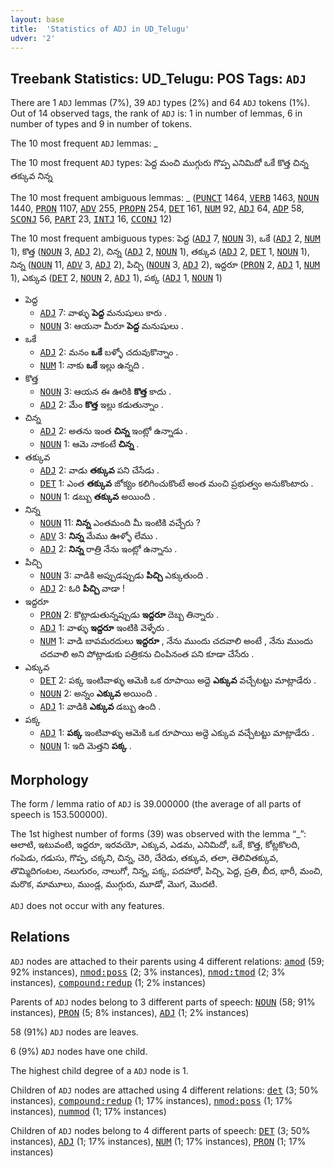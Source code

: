 ```yaml
---
layout: base
title:  'Statistics of ADJ in UD_Telugu'
udver: '2'
---
```


## Treebank Statistics: UD_Telugu: POS Tags: `ADJ`

There are 1 `ADJ` lemmas (7%), 39 `ADJ` types (2%) and 64 `ADJ` tokens (1%).
Out of 14 observed tags, the rank of `ADJ` is: 1 in number of lemmas, 6 in number of types and 9 in number of tokens.

The 10 most frequent `ADJ` lemmas: _

The 10 most frequent `ADJ` types:  పెద్ద మంచి ముగ్గురు గొప్ప ఎనిమిదో ఒకే కొత్త చిన్న తక్కువ నిన్న

The 10 most frequent ambiguous lemmas: _ (<tt><a href="te-pos-PUNCT.html">PUNCT</a></tt> 1464, <tt><a href="te-pos-VERB.html">VERB</a></tt> 1463, <tt><a href="te-pos-NOUN.html">NOUN</a></tt> 1440, <tt><a href="te-pos-PRON.html">PRON</a></tt> 1107, <tt><a href="te-pos-ADV.html">ADV</a></tt> 255, <tt><a href="te-pos-PROPN.html">PROPN</a></tt> 254, <tt><a href="te-pos-DET.html">DET</a></tt> 161, <tt><a href="te-pos-NUM.html">NUM</a></tt> 92, <tt><a href="te-pos-ADJ.html">ADJ</a></tt> 64, <tt><a href="te-pos-ADP.html">ADP</a></tt> 58, <tt><a href="te-pos-SCONJ.html">SCONJ</a></tt> 56, <tt><a href="te-pos-PART.html">PART</a></tt> 23, <tt><a href="te-pos-INTJ.html">INTJ</a></tt> 16, <tt><a href="te-pos-CCONJ.html">CCONJ</a></tt> 12)

The 10 most frequent ambiguous types:  పెద్ద (<tt><a href="te-pos-ADJ.html">ADJ</a></tt> 7, <tt><a href="te-pos-NOUN.html">NOUN</a></tt> 3), ఒకే (<tt><a href="te-pos-ADJ.html">ADJ</a></tt> 2, <tt><a href="te-pos-NUM.html">NUM</a></tt> 1), కొత్త (<tt><a href="te-pos-NOUN.html">NOUN</a></tt> 3, <tt><a href="te-pos-ADJ.html">ADJ</a></tt> 2), చిన్న (<tt><a href="te-pos-ADJ.html">ADJ</a></tt> 2, <tt><a href="te-pos-NOUN.html">NOUN</a></tt> 1), తక్కువ (<tt><a href="te-pos-ADJ.html">ADJ</a></tt> 2, <tt><a href="te-pos-DET.html">DET</a></tt> 1, <tt><a href="te-pos-NOUN.html">NOUN</a></tt> 1), నిన్న (<tt><a href="te-pos-NOUN.html">NOUN</a></tt> 11, <tt><a href="te-pos-ADV.html">ADV</a></tt> 3, <tt><a href="te-pos-ADJ.html">ADJ</a></tt> 2), పిచ్చి (<tt><a href="te-pos-NOUN.html">NOUN</a></tt> 3, <tt><a href="te-pos-ADJ.html">ADJ</a></tt> 2), ఇద్దరూ (<tt><a href="te-pos-PRON.html">PRON</a></tt> 2, <tt><a href="te-pos-ADJ.html">ADJ</a></tt> 1, <tt><a href="te-pos-NUM.html">NUM</a></tt> 1), ఎక్కువ (<tt><a href="te-pos-DET.html">DET</a></tt> 2, <tt><a href="te-pos-NOUN.html">NOUN</a></tt> 2, <tt><a href="te-pos-ADJ.html">ADJ</a></tt> 1), పక్క (<tt><a href="te-pos-ADJ.html">ADJ</a></tt> 1, <tt><a href="te-pos-NOUN.html">NOUN</a></tt> 1)


* పెద్ద
  * <tt><a href="te-pos-ADJ.html">ADJ</a></tt> 7: వాళ్ళు <b>పెద్ద</b> మనుషులు కారు .
  * <tt><a href="te-pos-NOUN.html">NOUN</a></tt> 3: ఆయనా మీరూ <b>పెద్ద</b> మనుషులు .
* ఒకే
  * <tt><a href="te-pos-ADJ.html">ADJ</a></tt> 2: మనం <b>ఒకే</b> బళ్ళో చదువుకొన్నాం .
  * <tt><a href="te-pos-NUM.html">NUM</a></tt> 1: నాకు <b>ఒకే</b> ఇల్లు ఉన్నది .
* కొత్త
  * <tt><a href="te-pos-NOUN.html">NOUN</a></tt> 3: ఆయన ఈ ఊరికి <b>కొత్త</b> కాదు .
  * <tt><a href="te-pos-ADJ.html">ADJ</a></tt> 2: మేం <b>కొత్త</b> ఇల్లు కడుతున్నాం .
* చిన్న
  * <tt><a href="te-pos-ADJ.html">ADJ</a></tt> 2: అతను ఇంత <b>చిన్న</b> ఇంట్లో ఉన్నాడు .
  * <tt><a href="te-pos-NOUN.html">NOUN</a></tt> 1: ఆమె నాకంటే <b>చిన్న</b> .
* తక్కువ
  * <tt><a href="te-pos-ADJ.html">ADJ</a></tt> 2: వాడు <b>తక్కువ</b> పని చేసేడు .
  * <tt><a href="te-pos-DET.html">DET</a></tt> 1: ఎంత <b>తక్కువ</b> జోక్యం కలిగించుకొంటే అంత మంచి ప్రభుత్వం అనుకొంటారు .
  * <tt><a href="te-pos-NOUN.html">NOUN</a></tt> 1: డబ్బు <b>తక్కువ</b> అయింది .
* నిన్న
  * <tt><a href="te-pos-NOUN.html">NOUN</a></tt> 11: <b>నిన్న</b> ఎంతమంది మీ ఇంటికి వచ్చేరు ?
  * <tt><a href="te-pos-ADV.html">ADV</a></tt> 3: <b>నిన్న</b> మేము ఊళ్ళో లేము .
  * <tt><a href="te-pos-ADJ.html">ADJ</a></tt> 2: <b>నిన్న</b> రాత్రి నేను ఇంట్లో ఉన్నాను .
* పిచ్చి
  * <tt><a href="te-pos-NOUN.html">NOUN</a></tt> 3: వాడికి అప్పుడప్పుడు <b>పిచ్చి</b> ఎక్కుతుంది .
  * <tt><a href="te-pos-ADJ.html">ADJ</a></tt> 2: ఓరి <b>పిచ్చి</b> వాడా !
* ఇద్దరూ
  * <tt><a href="te-pos-PRON.html">PRON</a></tt> 2: కొట్లాడుతున్నప్పుడు <b>ఇద్దరూ</b> దెబ్బ తిన్నారు .
  * <tt><a href="te-pos-ADJ.html">ADJ</a></tt> 1: వాళ్ళు <b>ఇద్దరూ</b> ఇంటికి వెళ్ళేరు .
  * <tt><a href="te-pos-NUM.html">NUM</a></tt> 1: వాడి బావమరదులు <b>ఇద్దరూ</b> , నేను ముందు చదవాలి అంటే , నేను ముందు చదవాలి అని పోట్లాడుకు పత్రికను చింపినంత పని కూడా చేసేరు .
* ఎక్కువ
  * <tt><a href="te-pos-DET.html">DET</a></tt> 2: పక్క ఇంటివాళ్ళు ఆమెకి ఒక రూపాయి అద్దె <b>ఎక్కువ</b> వచ్చేటట్టు మాట్లాడేరు .
  * <tt><a href="te-pos-NOUN.html">NOUN</a></tt> 2: అన్నం <b>ఎక్కువ</b> అయింది .
  * <tt><a href="te-pos-ADJ.html">ADJ</a></tt> 1: వాడికి <b>ఎక్కువ</b> డబ్బు ఉంది .
* పక్క
  * <tt><a href="te-pos-ADJ.html">ADJ</a></tt> 1: <b>పక్క</b> ఇంటివాళ్ళు ఆమెకి ఒక రూపాయి అద్దె ఎక్కువ వచ్చేటట్టు మాట్లాడేరు .
  * <tt><a href="te-pos-NOUN.html">NOUN</a></tt> 1: ఇది మెత్తని <b>పక్క</b> .

## Morphology

The form / lemma ratio of `ADJ` is 39.000000 (the average of all parts of speech is 153.500000).

The 1st highest number of forms (39) was observed with the lemma “_”: ఆలాటి, ఇటువంటి, ఇద్దరూ, ఇరవయో, ఎక్కువ, ఎడమ, ఎనిమిదో, ఒకే, కొత్త, కోట్లకొలది, గంపెడు, గడుసు, గొప్ప, చక్కని, చిన్న, చెరి, చేరెడు, తక్కువ, తలా, తెలివితక్కువ, తొమ్మిదిగంటల, నలుగురం, నాలుగో, నిన్న, పక్క, పదహారో, పిచ్చి, పెద్ద, ప్రతి, బీద, భారీ, మంచి, మరొక, మామూలు, ముండ్ల, ముగ్గురు, మూడో, మొగ, మొదటి.

`ADJ` does not occur with any features.


## Relations

`ADJ` nodes are attached to their parents using 4 different relations: <tt><a href="te-dep-amod.html">amod</a></tt> (59; 92% instances), <tt><a href="te-dep-nmod-poss.html">nmod:poss</a></tt> (2; 3% instances), <tt><a href="te-dep-nmod-tmod.html">nmod:tmod</a></tt> (2; 3% instances), <tt><a href="te-dep-compound-redup.html">compound:redup</a></tt> (1; 2% instances)

Parents of `ADJ` nodes belong to 3 different parts of speech: <tt><a href="te-pos-NOUN.html">NOUN</a></tt> (58; 91% instances), <tt><a href="te-pos-PRON.html">PRON</a></tt> (5; 8% instances), <tt><a href="te-pos-ADJ.html">ADJ</a></tt> (1; 2% instances)

58 (91%) `ADJ` nodes are leaves.

6 (9%) `ADJ` nodes have one child.

The highest child degree of a `ADJ` node is 1.

Children of `ADJ` nodes are attached using 4 different relations: <tt><a href="te-dep-det.html">det</a></tt> (3; 50% instances), <tt><a href="te-dep-compound-redup.html">compound:redup</a></tt> (1; 17% instances), <tt><a href="te-dep-nmod-poss.html">nmod:poss</a></tt> (1; 17% instances), <tt><a href="te-dep-nummod.html">nummod</a></tt> (1; 17% instances)

Children of `ADJ` nodes belong to 4 different parts of speech: <tt><a href="te-pos-DET.html">DET</a></tt> (3; 50% instances), <tt><a href="te-pos-ADJ.html">ADJ</a></tt> (1; 17% instances), <tt><a href="te-pos-NUM.html">NUM</a></tt> (1; 17% instances), <tt><a href="te-pos-PRON.html">PRON</a></tt> (1; 17% instances)

